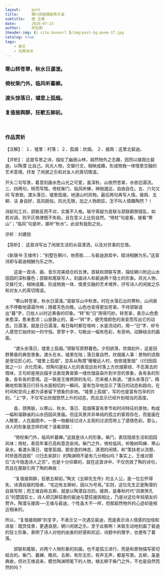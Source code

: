 ```yaml
---
layout:     post
title:      辋川闲居赠裴秀才迪
subtitle:   唐 王维
date:       2020-07-23
author:     听松阁
}header-img: {{ site.baseurl }/img/post-bg-poem-17.jpg
catalog: true
tags:
    - 美文
    - 古典诗词
---
```



### 寒山转苍翠，秋水日潺湲。
### 倚杖柴门外，临风听暮蝉。
### 渡头馀落日，墟里上孤烟。
### 复值接舆醉，狂歌五柳前。
<br>

### 作品赏析
【注解】：
１、墟里：村落；
２、孤烟：炊烟。
２、接舆：这里北裴迪。

【评析】：
这是写景之诗，描绘了幽居山林，超然物外之志趣，因而以接舆比裴迪，以陶潜
比自己。风光人物，交替行文，相映成趣，形成物我一体情景交融的艺术意境，抒发
了闲居之乐和对友人的真切情谊。

开头二句写景，着意刻画水色山光之可爱，虽深秋，山依然苍翠，水依旧潺流。
三、四两句，转而写情。倚杖柴门，临风听蝉，神驰邈远，自由自在。五、六句又间
写景致。渡头落日，墟里孤烟，地道山村风物。最后两句再写人情。接舆、五柳、洁
身自好，高风脱俗。风光无限，加之人物疏狂，怎不叫人情趣陶然？！

诗起句工对，颔联反而不对，实属不入格。喻守真疑为首联与颔联颠倒错乱，如
若对调，则平仄格律既不失粘，且在意义上比较自然。“倚杖”句是看，接看“寒
山”；“临风”句是听，接听“秋水”。此说有独到之处。

评析：刘建勋

【简析】：
这首诗写出了闲居生活的从容潇洒，以及对世事的忘情。


《新唐书·王维传》：“别墅在辋川，地奇胜……与裴迪游其中，赋诗相酬为乐。”这首诗即与裴迪相酬为乐之作。

　　这是一首诗、画、音乐完美结合的五律。首联和颈联写景，描绘辋川附近山水田园的深秋暮色；颔联和尾联写人，刻画诗人和裴迪两个隐士的形象。风光人物，交替行文，相映成趣，形成物我一体、情景交融的艺术境界，抒写诗人的闲居之乐和对友人的真切情谊。
  
　　“寒山转苍翠，秋水日潺湲。”首联写山中秋景。时在水落石出的寒秋，山间泉水不停歇地潺潺作响；随着天色向晚，山色也变得更加苍翠。不待颔联说出“暮”字，已给人以时近黄昏的印象。“转”和“日”用得巧妙。转苍翠，表示山色愈来愈深，愈来愈浓；山是静止的，着一“转”字，便凭借颜色的渐变而写出它的动态。日潺湲，就是日日潺湲，每日每时都在喧响；水是流动的，用一“日”字，却令人感觉它始终如一的守恒。寥寥十字，勾勒出一幅有色彩，有音响，动静结合的画面。
  
　　“渡头余落日，墟里上孤烟。”颈联写原野暮色。夕阳欲落，炊烟初升，这是田野黄昏的典型景象。渡头在水，墟里在陆；落日属自然，炊烟属人事：景物的选取是很见匠心的。“墟里上孤烟”，显系从陶潜“暧暧远人村，依依墟里烟”（《归田园居之一》）点化而来。但陶句是拟人化的表现远处村落上方炊烟萦绕、不忍离去的情味，王句却是用白描手法表现黄昏第一缕炊烟袅袅升到半空的景象，各有各的形象，各有各的意境。这一联是王维修辞的名句，历来被人称道。“渡头余落日”，精确地剪取落日行将与水面相切的一瞬间，富有包孕地显示了落日的动态和趋向，在时间和空间上都为读者留下想象的余地。“墟里上孤烟”，写的也是富有包孕的片刻。“上”字，不仅写出炊烟悠然上升的动态，而且显示已经升到相当的高度。
  
　　首、颈两联，以寒山、秋水、落日、孤烟等富有季节和时间特征的景物，构成一幅和谐静谧的山水田园风景画。但这风景并非单纯的孤立的客观存在，而是画在人眼里，人在画图中，一景一物都经过诗人主观的过滤而带上了感情色彩。那么，诗人的形象是怎样的呢？请看颔联：
  
　　“倚杖柴门外，临风听暮蝉。”这就是诗人的形象。柴门，表现隐居生活和田园风味；倚杖，表现年事已高和意态安闲。柴门之外，倚杖临风，听晚树鸣蝉、寒山泉水，看渡头落日、墟里孤烟，那安逸的神态，潇洒的闲情，和“策扶老以流憩，时矫首而遐观”（《归去来辞》）的陶渊明不是有几分相似吗？事实上，王维对那位“古今隐逸诗人之宗”，也是十分仰慕的，就在这首诗中，不仅仿效了陶的诗句，而且在尾联引用了陶的典故：
  
　　“复值接舆醉，狂歌五柳前。”陶文《五柳先生传》的主人公，是一位忘怀得失、诗酒自娱的隐者，“宅边有五柳树，因以为号焉。”实则，这位先生正是陶潜的自我写照；而王维自称五柳，就是以陶潜自况的。接舆，是春秋时代“凤歌笑孔丘”的楚国狂士，诗人把沉醉狂歌的裴迪与楚狂接舆相比，乃是对这位年轻朋友的赞许。陶潜与接舆──王维与裴迪，个性虽大不一样，但那超然物外的心迹却是相近相亲的。
  
  所以，“复值接舆醉”的复字，不表示又一次遇见裴迪，而是表示诗人情感的加倍和进层：既赏佳景，更遇良朋，辋川闲居之乐，至于此极啊！末联生动地刻画了裴迪的狂士形象，表明了诗人对他的由衷的好感和欢迎，诗题中的赠字，也便有了着落。
  
　　颔联和尾联，对两个人物形象的刻画，也不是孤立进行，而是和景物描写密切结合的。柴门、暮蝉、晚风、五柳，有形无形，有声无声，都是写景。五柳，虽是典故，但对王维说来，模仿陶渊明笔下的人物，植五柳于柴门之外，不也是自然而然的吗？
